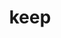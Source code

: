 ---
category: 4-letters
denotation: null
name: keep
reference_link: https://www.etymonline.com/word/keep
root_language: null
root_name: null
title: keep
type: free
word_sums:
- respelling: keep
  sum: 'Keep + '
---